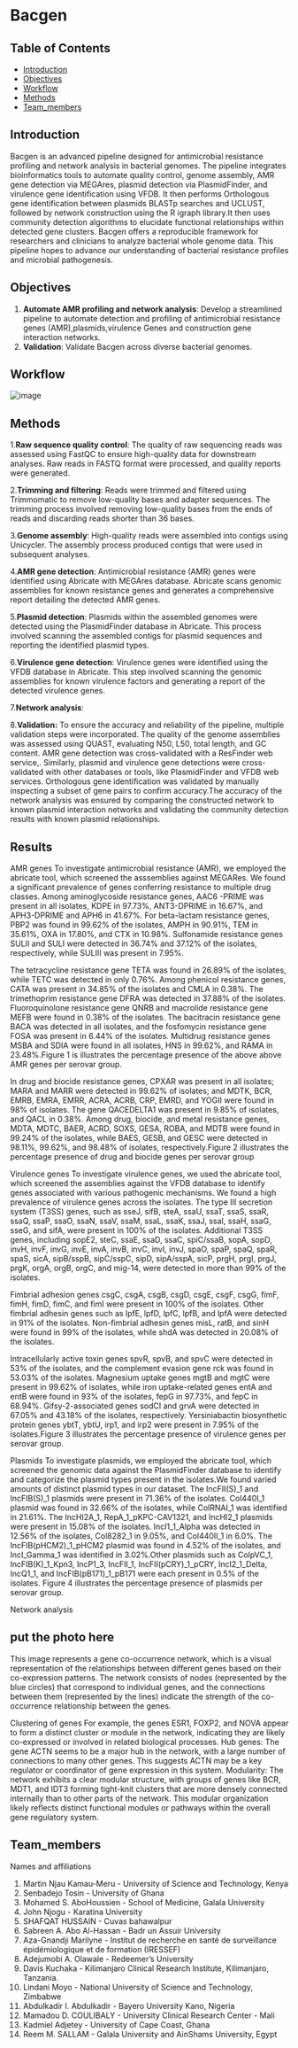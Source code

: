 # Bacgen
## Table of Contents
- [Introduction](#Introduction)
- [Objectives](#Objectives)
- [Workflow](#Workflow)
- [Methods](#Methods)
- [Team_members](#Team_members)

## Introduction
Bacgen is an advanced pipeline designed for antimicrobial resistance profiling and network analysis in bacterial genomes. The pipeline integrates bioinformatics tools to automate quality control, genome assembly, AMR gene detection via MEGAres, plasmid detection via PlasmidFinder, and virulence gene identification using VFDB. It then performs Orthologous gene identification between plasmids  BLASTp searches and UCLUST, followed by network construction using the R igraph library.It then uses community detection algorithms to elucidate functional relationships within detected gene clusters.
Bacgen offers a reproducible framework for researchers and clinicians to analyze bacterial whole genome data. This pipeline hopes to advance our understanding of bacterial resistance profiles and microbial pathogenesis.

## Objectives
1. __Automate AMR profiling and network analysis__: Develop a streamlined pipeline to automate detection and profiling of antimicrobial resistance genes (AMR),plasmids,virulence Genes and construction gene interaction networks.
2. __Validation__: Validate Bacgen across diverse bacterial genomes.

## Workflow
![image](https://github.com/user-attachments/assets/e3b3e4f3-d620-4be7-b2a8-2c717313db05)

## Methods
1.__Raw sequence quality control__:
The quality of raw sequencing reads was assessed using FastQC to ensure high-quality data for downstream analyses. Raw reads in FASTQ format were processed, and quality reports were generated.

2.__Trimming and filtering__:
Reads were trimmed and filtered using Trimmomatic to remove low-quality bases and adapter sequences. The trimming process involved removing low-quality bases from the ends of reads and discarding reads shorter than 36 bases.

3.__Genome assembly__:
High-quality reads were assembled into contigs using Unicycler. The assembly process produced contigs that were used in subsequent analyses.

4.__AMR gene detection__:
Antimicrobial resistance (AMR) genes were identified using Abricate with MEGAres database. Abricate scans genomic assemblies for known resistance genes and generates a comprehensive report detailing the detected AMR genes.

5.__Plasmid detection__:
Plasmids within the assembled genomes were detected using the PlasmidFinder database in Abricate. This process involved scanning the assembled contigs for plasmid sequences and reporting the identified plasmid types.

6.__Virulence gene detection__:
Virulence genes were identified using the VFDB database in Abricate. This step involved scanning the genomic assemblies for known virulence factors and generating a report of the detected virulence genes.

7.__Network analysis__:


8.__Validation:__
To ensure the accuracy and reliability of the pipeline, multiple validation steps were incorporated. The quality of the genome assemblies was assessed using QUAST, evaluating N50, L50, total length, and GC content. AMR gene detection was cross-validated with a ResFinder web service,. Similarly, plasmid and virulence gene detections were cross-validated with other databases or tools, like PlasmidFinder and VFDB web services. Orthologous gene identification was validated by manually inspecting a subset of gene pairs to confirm accuracy.The accuracy of the network analysis was ensured by comparing the constructed network to known plasmid interaction networks and validating the community detection results with known plasmid relationships.

## Results
AMR genes
To investigate antimicrobial resistance (AMR), we employed the abricate tool, which screened the asssemblies against MEGARes. We found a significant prevalence of genes conferring resistance to multiple drug classes. Among aminoglycoside resistance genes, AAC6	-PRIME was present in all isolates, KDPE in 97.73%, ANT3-DPRIME in 16.67%, and APH3-DPRIME and APH6 in 41.67%. For beta-lactam resistance genes, PBP2 was found in 99.62% of the isolates, AMPH in 90.91%, TEM in 35.61%, OXA in 17.80%, and CTX in 10.98%. Sulfonamide resistance genes SULII and SULI were detected in 36.74% and 37.12% of the isolates, respectively, while SULIII was present in 7.95%.

The tetracycline resistance gene TETA was found in 26.89% of the isolates, while TETC was detected in only 0.76%. Among phenicol resistance genes, CATA was present in 34.85% of the isolates and CMLA in 0.38%. The trimethoprim resistance gene DFRA was detected in 37.88% of the isolates. Fluoroquinolone resistance gene QNRB and macrolide resistance gene MEFB were found in 0.38% of the isolates. The bacitracin resistance gene BACA was detected in all isolates, and the fosfomycin resistance gene FOSA was present in 6.44% of the isolates. Multidrug resistance genes MSBA and SDIA were found in all isolates, HNS in 99.62%, and RAMA in 23.48%.Figure 1 is illustrates the percentage presence of the above above AMR genes per serovar group.

In  drug and biocide resistance genes, CPXAR was present in all isolates; MARA and MARR were detected in 99.62% of isolates; and MDTK, BCR, EMRB, EMRA, EMRR, ACRA, ACRB, CRP, EMRD, and YOGII were found in 98% of isolates. The gene QACEDELTA1 was present in 9.85% of isolates, and QACL in 0.38%. Among drug, biocide, and metal resistance genes, MDTA, MDTC, BAER, ACRD, SOXS, GESA, ROBA, and MDTB were found in 99.24% of the isolates, while BAES, GESB, and GESC were detected in 98.11%, 99.62%, and 98.48% of isolates, respectively.Figure 2 illustrates the percentage presence of drug and biocide genes per serovar group

Virulence genes
To investigate virulence genes, we used the abricate tool, which screened the assemblies against the VFDB database to identify genes associated with various pathogenic mechanisms. We found a high prevalence of virulence genes across the isolates. The type III secretion system (T3SS) genes, such as sseJ, sifB, steA, ssaU, ssaT, ssaS, ssaR, ssaQ, ssaP, ssaO, ssaN, ssaV, ssaM, ssaL, ssaK, ssaJ, ssaI, ssaH, ssaG, sseG, and sifA, were present in 100% of the isolates. Additional T3SS genes, including sopE2, steC, ssaE, ssaD, ssaC, spiC/ssaB, sopA, sopD, invH, invF, invG, invE, invA, invB, invC, invI, invJ, spaO, spaP, spaQ, spaR, spaS, sicA, sipB/sspB, sipC/sspC, sipD, sipA/sspA, sicP, prgH, prgI, prgJ, prgK, orgA, orgB, orgC, and mig-14, were detected in more than 99% of the isolates.

Fimbrial adhesion genes csgC, csgA, csgB, csgD, csgE, csgF, csgG, fimF, fimH, fimD, fimC, and fimI were present in 100% of the isolates. Other fimbrial adhesin genes such as lpfE, lpfD, lpfC, lpfB, and lpfA were detected in 91% of the isolates. Non-fimbrial adhesin genes misL, ratB, and sinH were found in 99% of the isolates, while shdA was detected in 20.08% of the isolates.

Intracellularly active toxin genes spvR, spvB, and spvC were detected in 53% of the isolates, and the complement evasion gene rck was found in 53.03% of the isolates. Magnesium uptake genes mgtB and mgtC were present in 99.62% of isolates, while iron uptake-related genes entA and entB were found in 93% of the isolates, fepG in 97.73%, and fepC in 68.94%. Gifsy-2-associated genes sodCI and grvA were detected in 67.05% and 43.18% of the isolates, respectively. Yersiniabactin biosynthetic protein genes ybtT, ybtU, irp1, and irp2 were present in 7.95% of the isolates.Figure 3 illustrates the percentage presence of virulence genes per serovar group.

Plasmids
To investigate plasmids, we employed the abricate tool, which screened the genomic data against the PlasmidFinder database to identify and categorize the plasmid types present in the isolates.We found varied amounts of distinct plasmid types in our dataset. The IncFII(S)_1 and IncFIB(S)_1 plasmids were present in 71.36% of the isolates. Col440I_1 plasmid was found in 32.66% of the isolates, while ColRNAI_1 was identified in 21.61%. The IncHI2A_1, RepA_1_pKPC-CAV1321, and IncHI2_1 plasmids were present in 15.08% of the isolates. IncI1_1_Alpha was detected in 12.56% of the isolates, Col8282_1 in 9.05%, and Col440II_1 in 6.0%. The IncFIB(pHCM2)_1_pHCM2 plasmid was found in 4.52% of the isolates, and IncI_Gamma_1 was identified in 3.02%.Other plasmids such as ColpVC_1, IncFIB(K)_1_Kpn3, IncP1_3, IncFII_1, IncFII(pCRY)_1_pCRY, IncI2_1_Delta, IncQ1_1, and IncFIB(pB171)_1_pB171 were each present in 0.5% of the isolates. Figure 4 illustrates the percentage presence of plasmids per serovar group.



Network analysis


## put the photo here 

This image represents a gene co-occurrence network, which is a visual representation of the relationships between different genes based on their co-expression patterns. The network consists of nodes (represented by the blue circles) that correspond to individual genes, and the connections between them (represented by the lines) indicate the strength of the co-occurrence relationship between the genes.

Clustering of genes
For example, the genes ESR1, FOXP2, and NOVA appear to form a distinct cluster or module in the network, indicating they are likely co-expressed or involved in related biological processes.
Hub genes:
The gene ACTN seems to be a major hub in the network, with a large number of connections to many other genes. This suggests ACTN may be a key regulator or coordinator of gene expression in this system.
Modularity:
The network exhibits a clear modular structure, with groups of genes like BCR, MDT1, and IDT3 forming tight-knit clusters that are more densely connected internally than to other parts of the network. This modular organization likely reflects distinct functional modules or pathways within the overall gene regulatory system.



## Team_members
Names and affiliations
1. Martin Njau Kamau-Meru - University of Science and Technology, Kenya
2. Senbadejo Tosin - University of Ghana
3. Mohamed S. AboHoussien - School of Medicine, Galala University
4. John Njogu - Karatina University
5. SHAFQAT HUSSAIN - Cuvas bahawalpur
6. ⁠Sabreen A. Abo Al-Hassan - Badr un Assuir University
7. Aza-Gnandji Marilyne - Institut de recherche en santé de surveillance épidémiologique et de formation (IRESSEF)  
8. Adejumobi A. Olawale - Redeemer’s University
9. ⁠Davis Kuchaka - Kilimanjaro Clinical Research Institute, Kilimanjaro, Tanzania.
10. Lindani Moyo - National University of Science and Technology, Zimbabwe
11. Abdulkadir I. Abdulkadir - Bayero University Kano, Nigeria
12. Mamadou D. COULIBALY  -   University Clinical Research Center - Mali
13. Kadmiel Adjetey - University of Cape Coast, Ghana
14. ⁠Reem M. SALLAM - Galala University and AinShams University, Egypt
